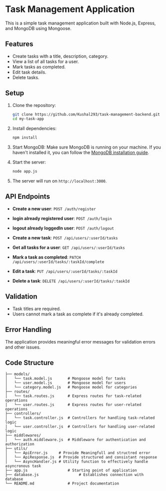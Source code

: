 # Task Management Application

This is a simple task management application built with Node.js, Express, and MongoDB using Mongoose.

## Features

- Create tasks with a title, description, category.
- View a list of all tasks for a user.
- Mark tasks as completed.
- Edit task details.
- Delete tasks.

## Setup

1. Clone the repository:
    ```sh
    git clone https://github.com/Kushal293/task-management-backend.git
    cd my-task-app
    ```

2. Install dependencies:
    ```sh
    npm install
    ```

3. Start MongoDB:
    Make sure MongoDB is running on your machine. If you haven't installed it, you can follow the [MongoDB installation guide](https://docs.mongodb.com/manual/installation/).

4. Start the server:
    ```sh
    node app.js
    ```

5. The server will run on `http://localhost:3000`.

## API Endpoints

- **Create a new user**: `POST /auth/register`
- **login already registered user**: `POST /auth/login`
- **logout already loggedIn user**: `POST /auth/logout`

- **Create a new task**: `POST /api/users/:userId/tasks`
- **Get all tasks for a user**: `GET /api/users/:userId/tasks`
- **Mark a task as completed**: `PATCH /api/users/:userId/tasks/:taskId/complete`
- **Edit a task**: `PUT /api/users/:userId/tasks/:taskId`
- **Delete a task**: `DELETE /api/users/:userId/tasks/:taskId`

## Validation

- Task titles are required.
- Users cannot mark a task as complete if it's already completed.

## Error Handling

The application provides meaningful error messages for validation errors and other issues.

## Code Structure

```plaintext
├── models/
│   └── task.model.js       # Mongoose model for tasks
│   └── user.model.js       # Mongoose model for users
│   └── category.model.js   # Mongoose model for categories
├── routes/
│   └── task.routes.js      # Express routes for task-related operations
│   └── user.routes.js      # Express routes for user-related operations
├── controllers/
│   └── task.controller.js  # Controllers for handling task-related logic
│   └── user.controller.js  # Controllers for handling user-related logic
├── middlewares/
│   └── auth.middleware.js  # Middleware for authentication and authorization
├── utils/
│   └── ApiError.js     # Provide Meaningfull and structred error 
│   └── ApiResponse.js  # Provide structured and consistant response
│   └── AsyncHandler.js # Utility function to effectively handle asyncronous task
├── app.js                  # Starting point of application
├── database.js                  # Establishes connection with database
└── README.md               # Project documentation
